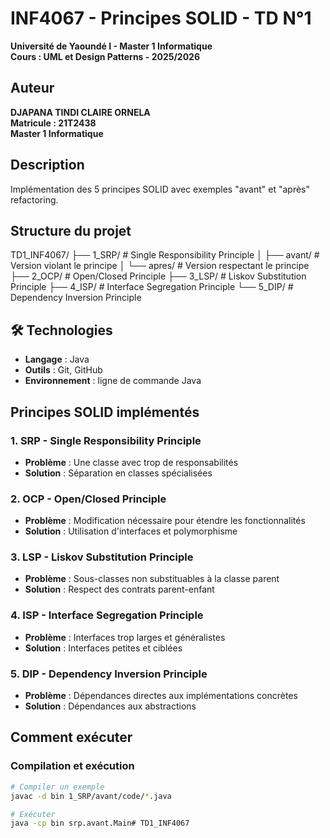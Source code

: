 # INF4067 - Principes SOLID - TD N°1

**Université de Yaoundé I - Master 1 Informatique**  
**Cours : UML et Design Patterns - 2025/2026**

##  Auteur
**DJAPANA TINDI CLAIRE ORNELA**  
**Matricule : 21T2438**  
**Master 1 Informatique**

## Description
Implémentation des 5 principes SOLID avec exemples "avant" et "après" refactoring.

##  Structure du projet

TD1_INF4067/
├── 1_SRP/ # Single Responsibility Principle
│ ├── avant/ # Version violant le principe
│ └── apres/ # Version respectant le principe
├── 2_OCP/ # Open/Closed Principle
├── 3_LSP/ # Liskov Substitution Principle
├── 4_ISP/ # Interface Segregation Principle
└── 5_DIP/ # Dependency Inversion Principle


## 🛠️ Technologies
- **Langage** : Java
- **Outils** : Git, GitHub
- **Environnement** : ligne de commande Java

##  Principes SOLID implémentés

### 1. SRP - Single Responsibility Principle
- **Problème** : Une classe avec trop de responsabilités
- **Solution** : Séparation en classes spécialisées

### 2. OCP - Open/Closed Principle  
- **Problème** : Modification nécessaire pour étendre les fonctionnalités
- **Solution** : Utilisation d'interfaces et polymorphisme

### 3. LSP - Liskov Substitution Principle
- **Problème** : Sous-classes non substituables à la classe parent
- **Solution** : Respect des contrats parent-enfant

### 4. ISP - Interface Segregation Principle
- **Problème** : Interfaces trop larges et généralistes
- **Solution** : Interfaces petites et ciblées

### 5. DIP - Dependency Inversion Principle
- **Problème** : Dépendances directes aux implémentations concrètes
- **Solution** : Dépendances aux abstractions

##  Comment exécuter

### Compilation et exécution
```bash
# Compiler un exemple
javac -d bin 1_SRP/avant/code/*.java

# Exécuter
java -cp bin srp.avant.Main# TD1_INF4067
